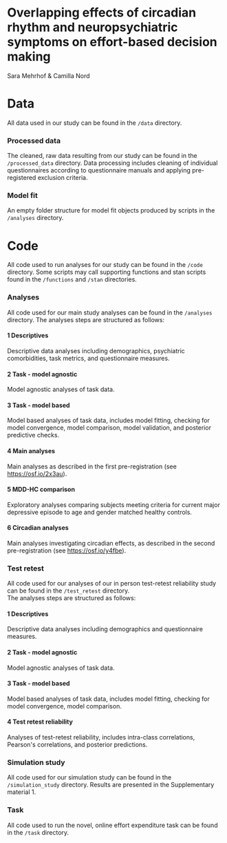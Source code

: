 # **Overlapping effects of circadian rhythm and neuropsychiatric symptoms on effort-based decision making**

Sara Mehrhof & Camilla Nord

# Data

All data used in our study can be found in the `/data` directory.

### Processed data

The cleaned, raw data resulting from our study can be found in the `/processed_data` directory. Data processing includes cleaning of individual questionnaires according to questionnaire manuals and applying pre-registered exclusion criteria.   

### Model fit

An empty folder structure for model fit objects produced by scripts in the `/analyses` directory. 

# Code

All code used to run analyses for our study can be found in the `/code` directory. Some scripts may call supporting functions and stan scripts found in the `/functions` and `/stan` directories.  

### Analyses

All code used for our main study analyses can be found in the `/analyses` directory. 
The analyses steps are structured as follows:

#### 1 Descriptives

Descriptive data analyses including demographics, psychiatric comorbidities, task metrics, and questionnaire measures. 

#### 2 Task - model agnostic

Model agnostic analyses of task data. 

#### 3 Task - model based

Model based analyses of task data, includes model fitting, checking for model convergence, model comparison, model validation, and posterior predictive checks.

#### 4 Main analyses

Main analyses as described in the first pre-registration (see https://osf.io/2x3au). 

#### 5 MDD-HC comparison

Exploratory analyses comparing subjects meeting criteria for current major depressive episode to age and gender matched healthy controls. 

#### 6 Circadian analyses 

Main analyses investigating circadian effects, as described in the second pre-registration (see https://osf.io/y4fbe).

### Test retest 

All code used for our analyses of our in person test-retest reliability study can be found in the `/test_retest` directory.  
The analyses steps are structured as follows:

#### 1 Descriptives

Descriptive data analyses including demographics and questionnaire measures. 

#### 2 Task - model agnostic

Model agnostic analyses of task data.

#### 3 Task - model based

Model based analyses of task data, includes model fitting, checking for model convergence, model comparison.

#### 4 Test retest reliability

Analyses of test-retest reliability, includes intra-class correlations, Pearson's correlations, and posterior predictions. 

### Simulation study

All code used for our simulation study can be found in the `/simulation_study` directory. Results are presented in the Supplementary material 1. 

### Task

All code used to run the novel, online effort expenditure task can be found in the `/task` directory.  








